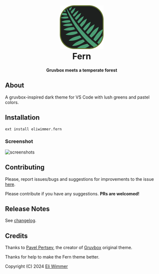 <h1 align="center">
  <br>
  <a href="https://marketplace.visualstudio.com/items?itemName=eliwimmer.fern">
    <img src="https://raw.githubusercontent.com/EliWimmer/vscode-theme-fern/master/images/icon.png">
  </a>
  <br>
  Fern
  <br>
</h1>

<h4 align="center">Gruvbox meets a temperate forest</h4>

## About

A gruvbox-inspired dark theme for VS Code with lush greens and pastel colors.

## Installation

```
ext install eliwimmer.fern
```
### Screenshot

![screenshots](images/image1.jpg)

## Contributing

Please, report issues/bugs and suggestions for improvements to the issue [here](https://github.com/eliwimmer/vscode-theme-fern/issues).

Please contribute if you have any suggestions. **PRs are welcomed!** 

## Release Notes

See [changelog](CHANGELOG.md).

## Credits

Thanks to [Pavel Pertsev](https://github.com/morhetz), the creator of [Gruvbox](https://github.com/morhetz/Gruvbox) original theme.

Thanks for help to make the Fern theme better.

Copyright (C) 2024 [Eli Wimmer](https://github.com/eliwimmer)
